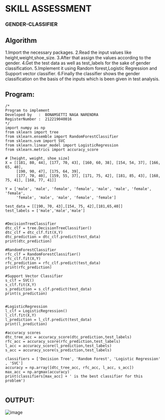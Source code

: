 #                         SKILL ASSESSMENT
###                      GENDER-CLASSIFIER
## Algorithm
1.Import the necessary packages.
2.Read the input values like height,weight,shoe_size.
3.After that assign the values according to the gender.
4.Get the test data as well as test_labels for the sake of gender classification.
5.Implement it using Random forest,Logistic Regression and Support vector classifier.
6.Finally the classifier shows the gender classification on the basis of the inputs which is been given in test analysis.

## Program:
```
/*
Program to implement 
Developed by   :  BONAMSETTI NAGA NARENDRA
RegisterNumber :  212219040016
*/
import numpy as np
from sklearn import tree
from sklearn.ensemble import RandomForestClassifier
from sklearn.svm import SVC
from sklearn.linear_model import LogisticRegression
from sklearn.metrics import accuracy_score

# [height, weight, shoe_size]
X = [[181, 80, 44], [177, 70, 43], [160, 60, 38], [154, 54, 37], [166, 65, 40],
     [190, 90, 47], [175, 64, 39],
     [177, 70, 40], [159, 55, 37], [171, 75, 42], [181, 85, 43], [168, 75, 41], [168, 77, 41]]

Y = ['male', 'male', 'female', 'female', 'male', 'male', 'female', 'female',
     'female', 'male', 'male', 'female', 'female']

test_data = [[190, 70, 43],[154, 75, 42],[181,65,40]]
test_labels = ['male','male','male']


#DecisionTreeClassifier
dtc_clf = tree.DecisionTreeClassifier()
dtc_clf = dtc_clf.fit(X,Y)
dtc_prediction = dtc_clf.predict(test_data)
print(dtc_prediction)

#RandomForestClassifier
rfc_clf = RandomForestClassifier()
rfc_clf.fit(X,Y)
rfc_prediction = rfc_clf.predict(test_data)
print(rfc_prediction)

#Support Vector Classifier
s_clf = SVC()
s_clf.fit(X,Y)
s_prediction = s_clf.predict(test_data)
print(s_prediction)


#LogisticRegression
l_clf = LogisticRegression()
l_clf.fit(X,Y)
l_prediction = l_clf.predict(test_data)
print(l_prediction)

#accuracy scores
dtc_tree_acc = accuracy_score(dtc_prediction,test_labels)
rfc_acc = accuracy_score(rfc_prediction,test_labels)
l_acc = accuracy_score(l_prediction,test_labels)
s_acc = accuracy_score(s_prediction,test_labels)

classifiers = ['Decision Tree', 'Random Forest', 'Logistic Regression' , 'SVC']
accuracy = np.array([dtc_tree_acc, rfc_acc, l_acc, s_acc])
max_acc = np.argmax(accuracy)
print(classifiers[max_acc] + ' is the best classifier for this problem')


```

## OUTPUT:

![image](https://user-images.githubusercontent.com/78774336/173183322-f3dbef81-786f-4e41-abba-717e7296c0d8.png)


